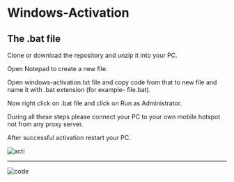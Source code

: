 # Windows-Activation
The .bat file
--------------------------------------------
Clone or download the repository and unzip it into your PC.

Open Notepad to create a new file.

Open windows-activation.txt file and copy code from that to new file and name it with .bat extension (for example- file.bat).

Now right click on .bat file and click on Run as Administrator.

During all these steps please connect your PC to your own mobile hotspot not from any proxy server.

After successful activation restart your PC.


![acti](https://user-images.githubusercontent.com/58619437/210176612-efde1c9a-3cce-45a0-82ff-ab1b803e5125.jpg)

-----------------------

![code](https://user-images.githubusercontent.com/58619437/210176540-e9185605-d7eb-42a5-b562-ff3c6eaeb880.png)
